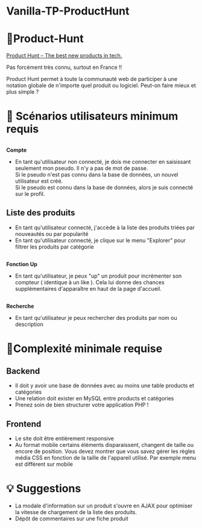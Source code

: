 # Vanilla-TP-ProductHunt

# 🔺Product-Hunt



[Product Hunt – The best new products in tech.](https://www.producthunt.com/)

Pas forcément très connu, surtout en France !!

Product Hunt permet à toute la communauté web de participer à une notation globale de n'importe quel produit ou logiciel. Peut-on faire mieux et plus simple ?


# 📜 Scénarios utilisateurs minimum requis


## 
  **Compte**



* En tant qu'utilisateur non connecté, je dois me connecter en saisissant seulement mon pseudo. Il n'y a pas de mot de passe. \
Si le pseudo n'est pas connu dans la base de données, un nouvel utilisateur est créé. \
 Si le pseudo est connu dans la base de données, alors je suis connecté sur le profil.


## **Liste des produits**



* En tant qu'utilisateur connecté, j'accède à la liste des produits triées par nouveautés ou par popularité
* En tant qu'utilisateur connecté, je clique sur le menu "Explorer" pour filtrer les produits par catégorie

## 
  **Fonction Up**

* En tant qu'utilisateur, je peux "up" un produit pour incrémenter son compteur ( identique à un like ). Cela lui donne des chances supplémentaires d'apparaître en haut de la page d'accueil.

## 
  **Recherche**

* En tant qu'utilisateur je peux rechercher des produits par nom ou description


# 🔗Complexité minimale requise


## **Backend**



* Il doit y avoir une base de données avec au moins une table products et catégories
* Une relation doit exister en MySQL entre products et catégories
* Prenez soin de bien structurer votre application PHP !


## **Frontend**



* Le site doit être entièrement responsive
* Au format mobile certains éléments disparaissent, changent de taille ou encore de position. Vous devez montrer que vous savez gérer les règles média CSS en fonction de la taille de l'appareil utilisé. Par exemple menu est différent sur mobile


# 💡 Suggestions



* La modale d'information sur un produit s'ouvre en AJAX pour optimiser la vitesse de chargement de la liste des produits.
* Dépôt de commentaires sur une fiche produit
